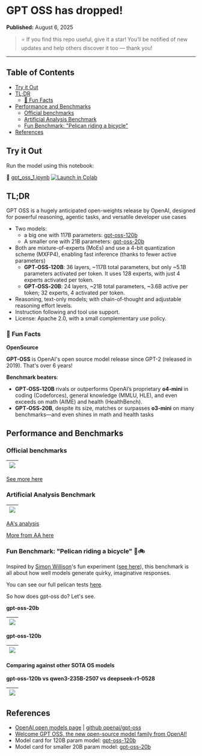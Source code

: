 # GPT OSS has dropped!

**Published:** August 6, 2025

> ⭐ If you find this repo useful, give it a star! You’ll be notified of new updates and help others discover it too — thank you!

---

## Table of Contents

  - [Try it Out](#try-it-out)
  - [TL;DR](#tldr)
    - [🧠 Fun Facts](#-fun-facts)
  - [Performance and Benchmarks](#performance-and-benchmarks)
    - [Official benchmarks](#official-benchmarks)
    - [Artificial Analysis Benchmark](#artificial-analysis-benchmark)
    - [Fun Benchmark: "Pelican riding a bicycle"](#fun-benchmark-pelican-riding-a-bicycle-)
  - [References](#references)


## Try it Out

Run the model using this notebook:

📓 [gpt_oss_1.ipynb](qwen3_2507_1.ipynb)
[![Launch in Colab](https://colab.research.google.com/assets/colab-badge.svg)](https://colab.research.google.com/github/nebius/ai-studio-cookbook/blob/main/models/gpt_oss_1.ipynb)

## TL;DR

GPT OSS is a hugely anticipated open-weights release by OpenAI, designed for powerful reasoning, agentic tasks, and versatile developer use cases

- Two models: 
  - a big one with 117B parameters: [gpt-oss-120b](https://huggingface.co/openai/gpt-oss-120b)
  - A smaller one with 21B parameters:  [gpt-oss-20b](https://hf.co/openai/gpt-oss-20b)
- Both are mixture-of-experts (MoEs) and use a 4-bit quantization scheme (MXFP4), enabling fast inference (thanks to fewer active parameters)
  - **GPT‑OSS‑120B**: 36 layers, ~117B total parameters, but only ~5.1B parameters activated per token.  It uses 128 experts, with just 4 experts activated per token. 
  - **GPT‑OSS‑20B**: 24 layers, ~21B total parameters, ~3.6B active per token; 32 experts, 4 activated per token. 
- Reasoning, text-only models; with chain-of-thought and adjustable reasoning effort levels.
- Instruction following and tool use support.
- License: Apache 2.0, with a small complementary use policy.

### 🧠 Fun Facts

**OpenSource**

**GPT-OSS** is OpenAI's open source model release since GPT-2 (released in 2019).  That's over 6 years!

**Benchmark beaters**:

- **GPT‑OSS‑120B** rivals or outperforms OpenAI’s proprietary **o4‑mini** in coding (Codeforces), general knowledge (MMLU, HLE), and even exceeds on math (AIME) and health (HealthBench). 
- **GPT‑OSS‑20B**, despite its size, matches or surpasses **o3‑mini** on many benchmarks—and even shines in math and health tasks

## Performance and Benchmarks

### Official benchmarks

| ![](images/openai-oss-benchmark-1.png)
|-

[See more here](https://openai.com/index/introducing-gpt-oss/)

### Artificial Analysis Benchmark

| ![](images/openai-oss-benchmark-2.png)
|-

[AA's analysis](https://www.linkedin.com/pulse/independent-benchmarks-openais-gpt-oss-models-gpt-oss-120b-4ci5c/?trackingId=YVhoZxm8SyGr7QYd6KKP%2Bw%3D%3D)

[More from AA here](https://artificialanalysis.ai/models/gpt-oss-120b)

### Fun Benchmark: "Pelican riding a bicycle" 🪿🚲

Inspired by [Simon Willison](https://simonwillison.net/)'s fun experiment ([see here](https://simonwillison.net/tags/pelican-riding-a-bicycle/)), this benchmark is all about how well models generate quirky, imaginative responses.

You can see our full pelican tests [here](../fun/pelican-riding-bicycle/).

So how does gpt-oss do?  Let's see.

**gpt-oss-20b** 

| ![](images/gpt-oss-20b-pelican-1.png)
|-

**gpt-oss-120b** 

| ![](images/gpt-oss-120b-pelican-1.png)
|-

#### Comparing against other SOTA OS models

**gpt-oss-120b  vs qwen3-235B-2507 vs  deepseek-r1-0528**

|![](images/gpt-oss-120b__qwen3-235B-2507__deepseek-r1-0528.png)
|-



## References

- [OpenAI open models page](https://openai.com/open-models/)  |  [github   openai/gpt-oss](https://github.com/openai/gpt-oss)
- [Welcome GPT OSS, the new open-source model family from OpenAI!](https://huggingface.co/blog/welcome-openai-gpt-oss)
- Model card for 120B param model: [gpt-oss-120b](https://huggingface.co/openai/gpt-oss-120b)
- Model card for smaller 20B param model: [gpt-oss-20b](https://hf.co/openai/gpt-oss-20b)